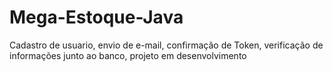 # Mega-Estoque-Java
 Cadastro de usuario, envio de e-mail, confirmação de Token, verificação de informações junto ao banco, projeto em desenvolvimento
